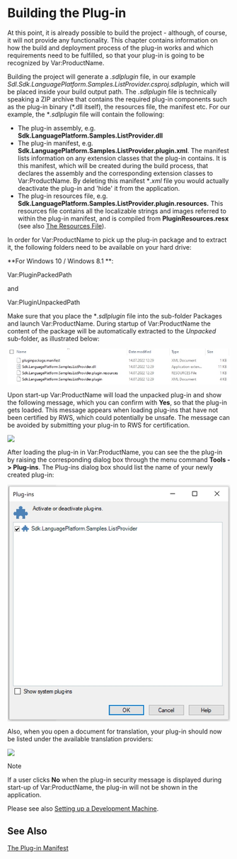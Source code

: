 Building the Plug-in
====
At this point, it is already possible to build the project - although, of course, it will not provide any functionality. This chapter contains information on how the build and deployment process of the plug-in works and which requirements need to be fulfilled, so that your plug-in is going to be recognized by Var:ProductName.

Building the project will generate a *.sdlplugin* file, in our example *Sdl.Sdk.LanguagePlatform.Samples.ListProvider.csproj.sdlplugin*, which will be placed inside your build output path. The *.sdlplugin* file is technically speaking a ZIP archive that contains the required plug-in components such as the plug-in binary (*.dll itself), the resources file, the manifest etc. For our example, the **.sdlplugin* file will contain the following:

* The plug-in assembly, e.g. **Sdk.LanguagePlatform.Samples.ListProvider.dll**
* The plug-in manifest, e.g. **Sdk.LanguagePlatform.Samples.ListProvider.plugin.xml**. The manifest lists information on any extension classes that the plug-in contains. It is this manifest, which will be created during the build process, that declares the assembly and the corresponding extension classes to Var:ProductName. By deleting this manifest **.xml* file you would actually deactivate the plug-in and 'hide' it from the application.
* The plug-in resources file, e.g. **Sdk.LanguagePlatform.Samples.ListProvider.plugin.resources.** This resources file contains all the localizable strings and images referred to within the plug-in manifest, and is compiled from **PluginResources.resx** (see also [The Resources File](the_resources_file.md)).

In order for Var:ProductName to pick up the plug-in package and to extract it, the following folders need to be available on your hard drive:

**For Windows 10 / Windows 8.1 **:

Var:PluginPackedPath

and

Var:PluginUnpackedPath

Make sure that you place the **.sdlplugin* file into the sub-folder Packages and launch Var:ProductName. During startup of Var:ProductName the content of the package will be automatically extracted to the *Unpacked* sub-folder, as illustrated below:

<img style="display:block; " src="images/PlugInUnpacked.jpg"/>

Upon start-up Var:ProductName will load the unpacked plug-in and show the following message, which you can confirm with **Yes**, so that the plug-in gets loaded. This message appears when loading plug-ins that have not been certified by RWS, which could potentially be unsafe. The message can be avoided by submitting your plug-in to RWS for certification.

<img style="display:block; " src="images/PluginUncertified.jpg"/>

After loading the plug-in in Var:ProductName, you can see the the plug-in by raising the corresponding dialog box through the menu command **Tools -> Plug-ins**. The Plug-ins dialog box should list the name of your newly created plug-in:

<img style="display:block; " src="images/PluginLoaded.jpg"/>

Also, when you open a document for translation, your plug-in should now be listed under the available translation providers:

<img style="display:block; " src="images/OpenDocumentWithPlugin.jpg"/>

> [!NOTE]
> 
> If a user clicks **No** when the plug-in security message is displayed during start-up of Var:ProductName, the plug-in will not be shown in the application.

Please see also [Setting up a Development Machine](../../articles/gettingstarted/setting_up_a_developer_machine.md).

See Also
-----
[The Plug-in Manifest](the_plugin_manifest.md)
